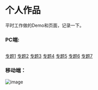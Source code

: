 ﻿# 个人作品
平时工作做的Demo和页面，记录一下。

### PC端: 
<a href="https://zhenbinjing.github.io/pc/new_1608hd/index.html"><img src="https://raw.githubusercontent.com/zhenbinjing/zhenbinjing.github.io/master/pc/1.png" alt=""></a>

[专题1](https://zhenbinjing.github.io/pc/new_1608hd/index.html)  [专题2](https://zhenbinjing.github.io/pc/new_1612hd/index.html)  [专题3](https://zhenbinjing.github.io/pc/new_1701hd/index.html)  [专题4](https://zhenbinjing.github.io/pc/new_1706hd/index.html)  [专题5](https://zhenbinjing.github.io/pc/new_1709hd/index.html)  [专题6](https://zhenbinjing.github.io/pc/new_1711hd/index.html)  [专题7](https://zhenbinjing.github.io/pc/new_1801hd/index.html)  

### 移动端：
![image](https://raw.githubusercontent.com/zhenbinjing/zhenbinjing.github.io/master/m/yd.png)
